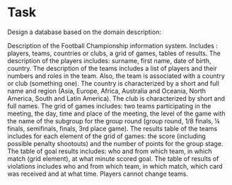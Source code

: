 # Task 

Design a database based on the domain description:
  

Description of the Football Championship information system. Includes
: players, teams, countries or clubs, a grid of games, tables of results.
The description of the players includes: surname, first name, date of birth, country.
The description of the teams includes a list of players and their numbers and roles in
the team. Also, the team is associated with a country or club (something one).
The country is characterized by a short and full name and region (Asia,
Europe, Africa, Australia and Oceania, North America, South and
Latin America). The club is characterized by short and full names.
The grid of games includes: two teams participating in the meeting, the day, time and
place of the meeting, the level of the game with the name of the subgroup
for the group round (group round, 1/8 finals, ¼ finals, semifinals,
finals, 3rd place game). The results table of the teams includes for each
element of the grid of games: the score (including possible penalty shootouts) and
the number of points for the group stage. The table of goal results includes: who
and from which team, in which match (grid element), at what minute scored
goal. The table of results of violations includes who and from which team, in
which match, which card was received and at what time. Players cannot
change teams.
